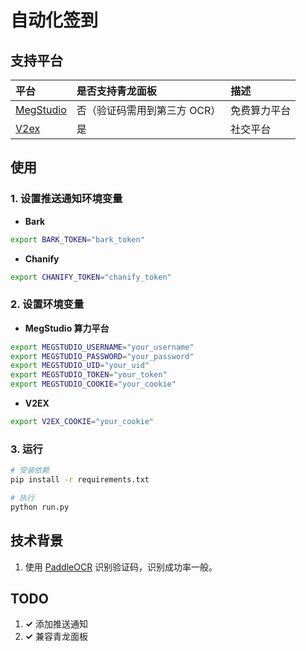 # 自动化签到

## 支持平台

| 平台                                     | 是否支持青龙面板             | 描述         |
| :--------------------------------------- | :--------------------------- | :----------- |
| [MegStudio](https://studio.brainpp.com/) | 否（验证码需用到第三方 OCR） | 免费算力平台 |
| [V2ex](https://www.v2ex.com/)            | 是                           | 社交平台     |

## 使用

### 1. 设置推送通知环境变量

- **Bark**

```bash
export BARK_TOKEN="bark_token"
```

- **Chanify**

```bash
export CHANIFY_TOKEN="chanify_token"
```

### 2. 设置环境变量

- **MegStudio 算力平台**

```bash
export MEGSTUDIO_USERNAME="your_username"
export MEGSTUDIO_PASSWORD="your_password"
export MEGSTUDIO_UID="your_uid"
export MEGSTUDIO_TOKEN="your_token"
export MEGSTUDIO_COOKIE="your_cookie"
```

- **V2EX**

```bash
export V2EX_COOKIE="your_cookie"
```

### 3. 运行

```bash
# 安装依赖
pip install -r requirements.txt

# 执行
python run.py
```

## 技术背景

1. 使用 [PaddleOCR](https://github.com/PaddlePaddle/PaddleOCR) 识别验证码，识别成功率一般。

## TODO

1. **&checkmark;** 添加推送通知
2. **&checkmark;** 兼容青龙面板

